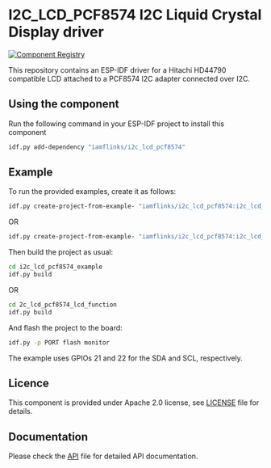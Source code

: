 # I2C_LCD_PCF8574 I2C Liquid Crystal Display driver

[![Component Registry](https://components.espressif.com/components/iamflinks/i2c_lcd_pcf8574/badge.svg)](https://components.espressif.com/components/iamflinks/i2c_lcd_pcf8574) 

This repository contains an ESP-IDF driver for a Hitachi HD44790 compatible LCD attached to a PCF8574 I2C adapter connected over I2C.

## Using the component

Run the following command in your ESP-IDF project to install this component
```bash
idf.py add-dependency "iamflinks/i2c_lcd_pcf8574"
```

## Example

To run the provided examples, create it as follows:

```bash
idf.py create-project-from-example- "iamflinks/i2c_lcd_pcf8574:i2c_lcd_pcf8574_example"
```

OR

```bash
idf.py create-project-from-example- "iamflinks/i2c_lcd_pcf8574:i2c_lcd_pcf8574_lcd_function"
```

Then build the project as usual:
```bash
cd i2c_lcd_pcf8574_example
idf.py build
```

OR

```bash
cd 2c_lcd_pcf8574_lcd_function
idf.py build
```

And flash the project to the board:
```bash
idf.py -p PORT flash monitor
```

The example uses GPIOs 21 and 22 for the SDA and SCL, respectively.

## Licence

This component is provided under Apache 2.0 license, see [LICENSE](LICENSE.md) file for details.


## Documentation

Please check the [API](api.md) file for detailed API documentation.